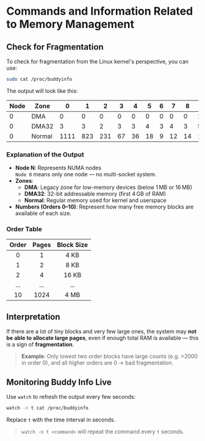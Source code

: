 # Commands and Information Related to Memory Management

## Check for Fragmentation

To check for fragmentation from the Linux kernel's perspective, you can use:

```bash
sudo cat /proc/buddyinfo
```

The output will look like this:

| Node | Zone   |  0  |  1  |  2  |  3  |  4  |  5  |  6  |  7  |  8  |  9  | 10 |
|------|--------|-----|-----|-----|-----|-----|-----|-----|-----|-----|-----|----|
| 0    | DMA    |  0  |  0  |  0  |  0  |  0  |  0  |  0  |  0  |  0  |  1  |  3 |
| 0    | DMA32  |  3  |  3  |  2  |  3  |  3  |  4  |  3  |  4  |  3  |  5  |857 |
| 0    | Normal |1111 | 823 |231  | 67  | 36  | 18  |  9  | 12  | 14  | 13  |672 |


### Explanation of the Output

- **Node N**: Represents NUMA nodes  
  `Node 0` means only one node — no multi-socket system.
- **Zones**:
  - **DMA**: Legacy zone for low-memory devices (below 1 MB or 16 MB)
  - **DMA32**: 32-bit addressable memory (first 4 GB of RAM)
  - **Normal**: Regular memory used for kernel and userspace
- **Numbers (Orders 0–10)**: Represent how many free memory blocks are available of each size.

### Order Table

| Order | Pages | Block Size |
|:-----:|:-----:|:-----------:|
|   0   |   1   | 4 KB        |
|   1   |   2   | 8 KB        |
|   2   |   4   | 16 KB       |
|  ...  |  ...  | ...         |
|  10   | 1024  | 4 MB        |

## Interpretation

If there are a lot of tiny blocks and very few large ones, the system may **not be able to allocate large pages**, even if enough total RAM is available — this is a sign of **fragmentation**.

> **Example**: Only lowest two order blocks have large counts (e.g. >2000 in order 0), and all higher orders are 0 → bad fragmentation.

## Monitoring Buddy Info Live

Use `watch` to refresh the output every few seconds:

```bash
watch -n t cat /proc/buddyinfo
```

Replace `t` with the time interval in seconds.

> `watch -n t <command>` will repeat the command every `t` seconds.
